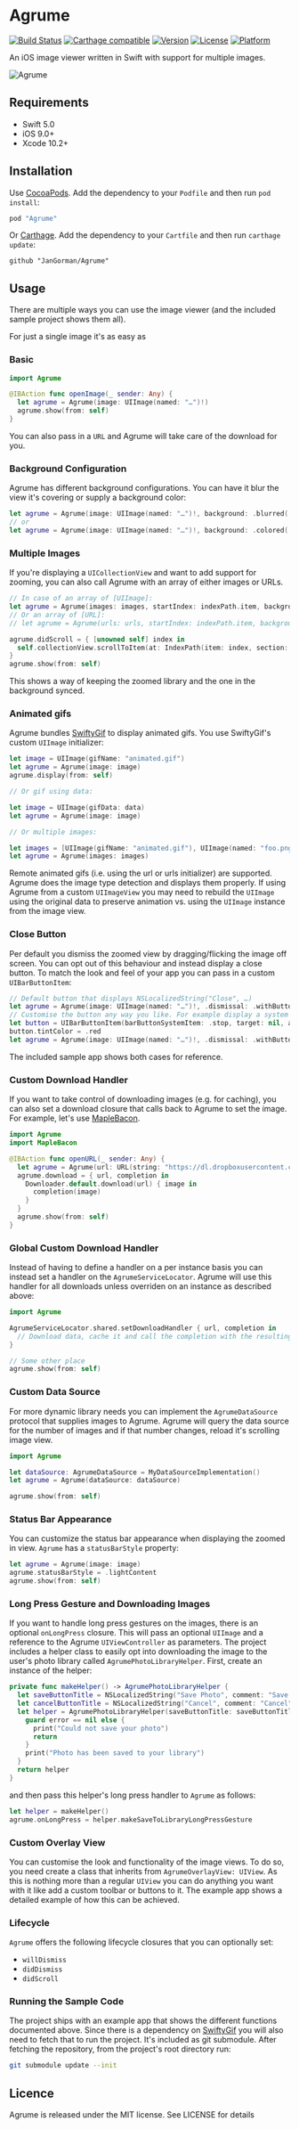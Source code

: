 # Agrume

[![Build Status](https://travis-ci.org/JanGorman/Agrume.svg?branch=master)](https://travis-ci.org/JanGorman/Agrume) [![Carthage compatible](https://img.shields.io/badge/Carthage-compatible-4BC51D.svg?style=flat)](https://github.com/Carthage/Carthage)
[![Version](https://img.shields.io/cocoapods/v/Agrume.svg?style=flat)](http://cocoapods.org/pods/Agrume)
[![License](https://img.shields.io/cocoapods/l/Agrume.svg?style=flat)](http://cocoapods.org/pods/Agrume)
[![Platform](https://img.shields.io/cocoapods/p/Agrume.svg?style=flat)](http://cocoapods.org/pods/Agrume)

An iOS image viewer written in Swift with support for multiple images.

![Agrume](https://www.dropbox.com/s/bdt6sphcyloa38u/Agrume.gif?raw=1)

## Requirements

- Swift 5.0
- iOS 9.0+
- Xcode 10.2+

## Installation

Use [CocoaPods](http://cocoapods.org). Add the dependency to your `Podfile` and then run `pod install`:

```ruby
pod "Agrume"
```

Or [Carthage](https://github.com/Carthage/Carthage). Add the dependency to your `Cartfile` and then run `carthage update`:

```ogdl
github "JanGorman/Agrume"
```

## Usage

There are multiple ways you can use the image viewer (and the included sample project shows them all).

For just a single image it's as easy as

### Basic

```swift
import Agrume

@IBAction func openImage(_ sender: Any) {
  let agrume = Agrume(image: UIImage(named: "…")!)
  agrume.show(from: self)
}
```

You can also pass in a `URL` and Agrume will take care of the download for you.

### Background Configuration

Agrume has different background configurations. You can have it blur the view it's covering or supply a background color:

```swift
let agrume = Agrume(image: UIImage(named: "…")!, background: .blurred(.regular))
// or
let agrume = Agrume(image: UIImage(named: "…")!, background: .colored(.green))
```

### Multiple Images

If you're displaying a `UICollectionView` and want to add support for zooming, you can also call Agrume with an array of either images or URLs.

```swift
// In case of an array of [UIImage]:
let agrume = Agrume(images: images, startIndex: indexPath.item, background: .blurred(.light))
// Or an array of [URL]:
// let agrume = Agrume(urls: urls, startIndex: indexPath.item, background: .blurred(.light))

agrume.didScroll = { [unowned self] index in
  self.collectionView.scrollToItem(at: IndexPath(item: index, section: 0), at: [], animated: false)
}
agrume.show(from: self)
```

This shows a way of keeping the zoomed library and the one in the background synced.

### Animated gifs

Agrume bundles [SwiftyGif](https://github.com/kirualex/SwiftyGif) to display animated gifs. You use SwiftyGif's custom `UIImage` initializer:

```swift
let image = UIImage(gifName: "animated.gif")
let agrume = Agrume(image: image)
agrume.display(from: self)

// Or gif using data:

let image = UIImage(gifData: data)
let agrume = Agrume(image: image)

// Or multiple images:

let images = [UIImage(gifName: "animated.gif"), UIImage(named: "foo.png")] // You can pass both animated and regular images at the same time
let agrume = Agrume(images: images)
```

Remote animated gifs (i.e. using the url or urls initializer) are supported. Agrume does the image type detection and displays them properly. If using Agrume from a custom `UIImageView` you may need to rebuild the `UIImage` using the original data to preserve animation vs. using the `UIImage` instance from the image view.

### Close Button

Per default you dismiss the zoomed view by dragging/flicking the image off screen. You can opt out of this behaviour and instead display a close button. To match the look and feel of your app you can pass in a custom `UIBarButtonItem`:

```swift
// Default button that displays NSLocalizedString("Close", …)
let agrume = Agrume(image: UIImage(named: "…")!, .dismissal: .withButton(nil))
// Customise the button any way you like. For example display a system "x" button
let button = UIBarButtonItem(barButtonSystemItem: .stop, target: nil, action: nil)
button.tintColor = .red
let agrume = Agrume(image: UIImage(named: "…")!, .dismissal: .withButton(button))
```

The included sample app shows both cases for reference.

### Custom Download Handler

If you want to take control of downloading images (e.g. for caching), you can also set a download closure that calls back to Agrume to set the image. For example, let's use [MapleBacon](https://github.com/JanGorman/MapleBacon).

```swift
import Agrume
import MapleBacon

@IBAction func openURL(_ sender: Any) {
  let agrume = Agrume(url: URL(string: "https://dl.dropboxusercontent.com/u/512759/MapleBacon.png")!)
  agrume.download = { url, completion in
    Downloader.default.download(url) { image in
      completion(image)
    }
  }
  agrume.show(from: self)
}
```

### Global Custom Download Handler

Instead of having to define a handler on a per instance basis you can instead set a handler on the `AgrumeServiceLocator`. Agrume will use this handler for all downloads unless overriden on an instance as described above:

```swift
import Agrume

AgrumeServiceLocator.shared.setDownloadHandler { url, completion in
  // Download data, cache it and call the completion with the resulting UIImage
}

// Some other place
agrume.show(from: self)
```

### Custom Data Source

For more dynamic library needs you can implement the `AgrumeDataSource` protocol that supplies images to Agrume. Agrume will query the data source for the number of images and if that number changes, reload it's scrolling image view.

```swift
import Agrume

let dataSource: AgrumeDataSource = MyDataSourceImplementation()
let agrume = Agrume(dataSource: dataSource)

agrume.show(from: self)
```

### Status Bar Appearance

You can customize the status bar appearance when displaying the zoomed in view. `Agrume` has a `statusBarStyle` property:

```swift
let agrume = Agrume(image: image)
agrume.statusBarStyle = .lightContent
agrume.show(from: self)
```

### Long Press Gesture and Downloading Images

If you want to handle long press gestures on the images, there is an optional `onLongPress` closure. This will pass an optional `UIImage` and a reference to the Agrume `UIViewController` as parameters. The project includes a helper class to easily opt into downloading the image to the user's photo library called `AgrumePhotoLibraryHelper`. First, create an instance of the helper:

```swift
private func makeHelper() -> AgrumePhotoLibraryHelper {
  let saveButtonTitle = NSLocalizedString("Save Photo", comment: "Save Photo")
  let cancelButtonTitle = NSLocalizedString("Cancel", comment: "Cancel")
  let helper = AgrumePhotoLibraryHelper(saveButtonTitle: saveButtonTitle, cancelButtonTitle: cancelButtonTitle) { error in
    guard error == nil else {
      print("Could not save your photo")
      return
    }
    print("Photo has been saved to your library")
  }
  return helper
}
```

and then pass this helper's long press handler to `Agrume` as follows:

```swift
let helper = makeHelper()
agrume.onLongPress = helper.makeSaveToLibraryLongPressGesture
```

### Custom Overlay View

You can customise the look and functionality of the image views. To do so, you need create a class that inherits from `AgrumeOverlayView: UIView`. As this is nothing more than a regular `UIView` you can do anything you want with it like add a custom toolbar or buttons to it. The example app shows a detailed example of how this can be achieved.

### Lifecycle

`Agrume` offers the following lifecycle closures that you can optionally set:
- `willDismiss`
- `didDismiss`
- `didScroll`

### Running the Sample Code

The project ships with an example app that shows the different functions documented above. Since there is a dependency on [SwiftyGif](https://github.com/kirualex/SwiftyGif) you will also need to fetch that to run the project. It's included as git submodule. After fetching the repository, from the project's root directory run:

```bash
git submodule update --init
```

## Licence

Agrume is released under the MIT license. See LICENSE for details
